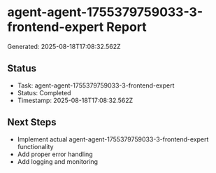 # agent-agent-1755379759033-3-frontend-expert Report

Generated: 2025-08-18T17:08:32.562Z

## Status
- Task: agent-agent-1755379759033-3-frontend-expert
- Status: Completed
- Timestamp: 2025-08-18T17:08:32.562Z

## Next Steps
- Implement actual agent-agent-1755379759033-3-frontend-expert functionality
- Add proper error handling
- Add logging and monitoring
